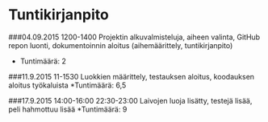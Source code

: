 # Tuntikirjanpito

###04.09.2015 1200-1400
Projektin alkuvalmisteluja, aiheen valinta, GitHub repon luonti, dokumentoinnin aloitus (aihemäärittely, tuntikirjanpito)
* Tuntimäärä: 2

###11.9.2015 11-1530
Luokkien määrittely, testauksen aloitus, koodauksen aloitus työkaluista
*Tuntimäärä: 6,5

###17.9.2015 14:00-16:00 22:30-23:00
Laivojen luoja lisätty, testejä lisää, peli hahmottuu lisää
*Tuntimäärä: 9
